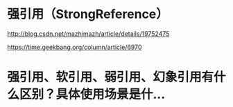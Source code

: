 # 强引用（StrongReference）
http://blog.csdn.net/mazhimazh/article/details/19752475

https://time.geekbang.org/column/article/6970

# 强引用、软引用、弱引用、幻象引用有什么区别？具体使用场景是什...

